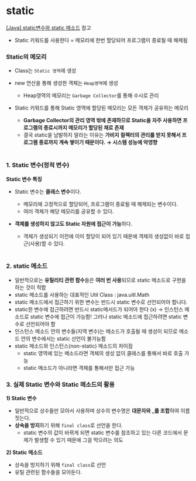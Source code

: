 # static

[[Java] static변수와 static 메소드](https://mangkyu.tistory.com/47) 참고

- Static 키워드를 사용한다 = 메모리에 한번 할당되어 프로그램이 종료될 때 해제됨
    

### **Static의 메모리**
- Class는 `Static 영역`에 생성
- new 연산을 통해 생성한 객체는 `Heap영역`에 생성
    - Heap영역의 메모리는 `Garbage Collector`를 통해 수시로 관리
- Static 키워드를 통해 Static 영역에 할당된 메모리는 모든 객체가 공유하는 메모리
    - **Garbage Collector의 관리 영역 밖에 존재하므로 Static을 자주 사용하면 프로그램의 종료시까지 메모리가 할당된 채로 존재**
    - 결국 static을 남발하지 말라는 이유는 **가비지 컬렉터의 관리를 받지 못해서 프로그램 종료까지 계속 쌓이기 때문이다. → 시스템 성능에 악영향**
    
    <br>
    
### 1. Static 변수(정적 변수)

**Static 변수 특징**
- Static 변수는 **클래스 변수**이다.
    - 메모리에 고정적으로 할당되어, 프로그램이 종료될 때 해제되는 변수이다.
    - 여러 객체가 해당 메모리를 공유할 수 있다.
- **객체를 생성하지 않고도 Static 자원에 접근이 가능**하다.
    - 객체가 생성되기 이전에 이미 할당이 되어 있기 때문에 객체의 생성없이 바로 접근(사용)할 수 있다.

    <br>
    

### 2. static 메소드

- 일반적으로는 **유틸리티 관련 함수**들은 **여러 번 사용**되므로 static 메소드로 구현을 하는 것이 적합
- static 메소드를 사용하는 대표적인 Util Class : java.uitl.Math
- static 메소드에서 접근하기 위한 변수는 반드시 static 변수로 선언되어야 합니다.
- static한 변수에 접근하려면 반드시 static메서드가 되어야 한다 (x) → 인스턴스 메소드로 static 변수에 접근이 가능함! 그러나 static 메소드에 접근하려면 static 변수로 선언되어야 함
- 인스턴스 메소드 안의 변수들(지역 변수)는 메소드가 호출될 때 생성이 되므로 메소드 안의 변수에서는 static 선언이 불가능함
- static 메소드와 인스턴스(non-static) 메소드의 차이점
    - static 영역에 있는 메소드라면 객체의 생성 없이 클래스를 통해서 바로 호출 가능
    - static 메소드가 아니라면 객체를 통해서만 접근 가능

### 3. **실제 Static 변수와 Static 메소드의 활용**

**1) Static 변수**

- 일반적으로 상수들만 모아서 사용하며 상수의 변수명은 **대문자와 _를 조합**하여 이름짓는다.
- **상속을 방지**하기 위해 `final class`로 선언을 한다.
  - static 변수의 값이 바뀌게 되면 static 변수를 참조하고 있는 다른 코드에서 문제가 발생할 수 있기 때문에 그걸 막으려는 의도
  
**2) Static 메소드**

- 상속을 방지하기 위해 `final class`로 선언
- 유틸 관련된 함수들을 모아둔다.
